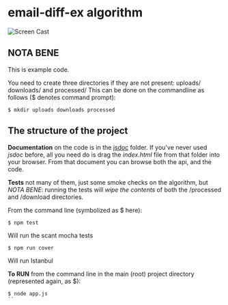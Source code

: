 # email-diff-ex algorithm
![Screen Cast](https://github.com/nsardo/node-email-deduper.git)

## NOTA BENE
This is example code.

You need to create three directories if they are not present: uploads/ downloads/ and processed/
This can be done on the commandline as follows ($ denotes command prompt):

```
$ mkdir uploads downloads processed
```

## The structure of the project
**Documentation** on the code is in the [jsdoc](http://usejsdoc.org/) folder. If you've never used *jsdoc* before, all you need do is drag the *index.html* file from that folder into your browser. From that document you can browse both the api, and the code.

**Tests** not many of them, just some smoke checks on the algorithm, but *NOTA BENE*: running the tests will *wipe the contents* of both the /processed and /download directories.

From the command line (symbolized as $ here):

```
$ npm test
```
Will run the scant mocha tests

```
$ npm run cover
```
Will run Istanbul

**To RUN** from the command line in the main (root) project directory (represented again, as $):

```
$ node app.js
``
